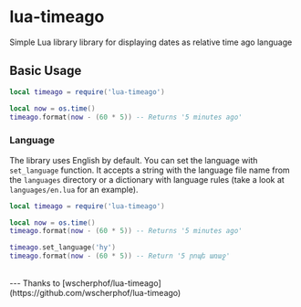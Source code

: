 # lua-timeago
Simple Lua library library for displaying dates as relative time ago language 

## Basic Usage
```lua
local timeago = require('lua-timeago')

local now = os.time()
timeago.format(now - (60 * 5)) -- Returns '5 minutes ago'
```

### Language
The library uses English by default. You can set the language with `set_language`
function. It accepts a string with the language file name from the `languages`
directory or a dictionary with language rules (take a look at `languages/en.lua` for an example).

```lua
local timeago = require('lua-timeago')

local now = os.time()
timeago.format(now - (60 * 5)) -- Returns '5 minutes ago'

timeago.set_language('hy')
timeago.format(now - (60 * 5)) -- Return '5 րոպե առաջ'
```

<br>
---
Thanks to [wscherphof/lua-timeago](https://github.com/wscherphof/lua-timeago)
